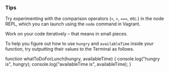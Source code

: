### Tips

Try experimenting with the comparison operators (`<`, `>`, `===`, etc.) in the node REPL, which you can launch using the `node` command in Vagrant.

Work on your code iteratively – that means in small pieces.

To help you figure out how to use `hungry` and `availableTime` inside your function, try outputting their values to the Terminal as follows.

function whatToDoForLunch(hungry, availableTime) {
console.log("hungry is", hungry);
console.log("availableTime is", availableTime);
}
